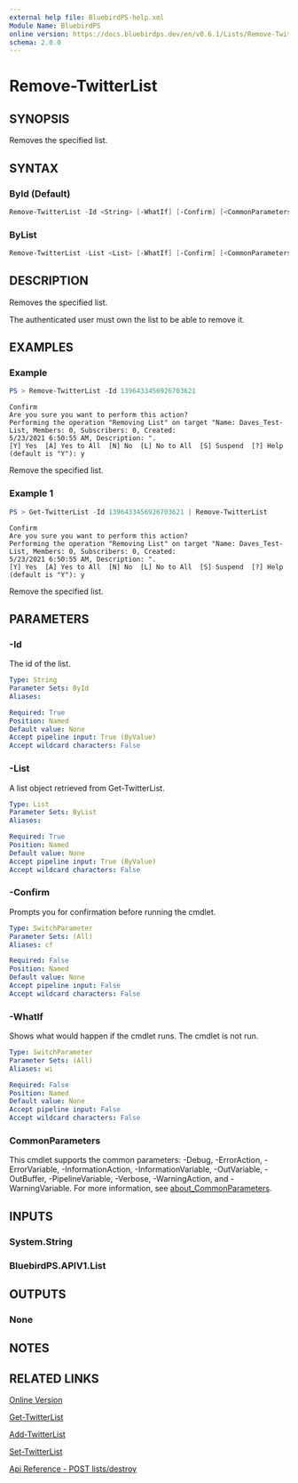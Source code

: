```yaml
---
external help file: BluebirdPS-help.xml
Module Name: BluebirdPS
online version: https://docs.bluebirdps.dev/en/v0.6.1/Lists/Remove-TwitterList
schema: 2.0.0
---
```


# Remove-TwitterList

## SYNOPSIS

Removes the specified list.

## SYNTAX

### ById (Default)

```powershell
Remove-TwitterList -Id <String> [-WhatIf] [-Confirm] [<CommonParameters>]
```

### ByList

```powershell
Remove-TwitterList -List <List> [-WhatIf] [-Confirm] [<CommonParameters>]
```

## DESCRIPTION

Removes the specified list.

The authenticated user must own the list to be able to remove it.

## EXAMPLES

### Example

```powershell
PS > Remove-TwitterList -Id 1396433456926703621
```

```text
Confirm
Are you sure you want to perform this action?
Performing the operation "Removing List" on target "Name: Daves_Test-List, Members: 0, Subscribers: 0, Created:
5/23/2021 6:50:55 AM, Description: ".
[Y] Yes  [A] Yes to All  [N] No  [L] No to All  [S] Suspend  [?] Help (default is "Y"): y
```

Remove the specified list.

### Example 1

```powershell
PS > Get-TwitterList -Id 1396433456926703621 | Remove-TwitterList
```

```text
Confirm
Are you sure you want to perform this action?
Performing the operation "Removing List" on target "Name: Daves_Test-List, Members: 0, Subscribers: 0, Created:
5/23/2021 6:50:55 AM, Description: ".
[Y] Yes  [A] Yes to All  [N] No  [L] No to All  [S] Suspend  [?] Help (default is "Y"): y
```

Remove the specified list.

## PARAMETERS

### -Id

The id of the list.

```yaml
Type: String
Parameter Sets: ById
Aliases:

Required: True
Position: Named
Default value: None
Accept pipeline input: True (ByValue)
Accept wildcard characters: False
```

### -List

A list object retrieved from Get-TwitterList.

```yaml
Type: List
Parameter Sets: ByList
Aliases:

Required: True
Position: Named
Default value: None
Accept pipeline input: True (ByValue)
Accept wildcard characters: False
```

### -Confirm

Prompts you for confirmation before running the cmdlet.

```yaml
Type: SwitchParameter
Parameter Sets: (All)
Aliases: cf

Required: False
Position: Named
Default value: None
Accept pipeline input: False
Accept wildcard characters: False
```

### -WhatIf

Shows what would happen if the cmdlet runs.
The cmdlet is not run.

```yaml
Type: SwitchParameter
Parameter Sets: (All)
Aliases: wi

Required: False
Position: Named
Default value: None
Accept pipeline input: False
Accept wildcard characters: False
```

### CommonParameters

This cmdlet supports the common parameters: -Debug, -ErrorAction, -ErrorVariable, -InformationAction, -InformationVariable, -OutVariable, -OutBuffer, -PipelineVariable, -Verbose, -WarningAction, and -WarningVariable. For more information, see [about_CommonParameters](http://go.microsoft.com/fwlink/?LinkID=113216).

## INPUTS

### System.String

### BluebirdPS.APIV1.List

## OUTPUTS

### None

## NOTES

## RELATED LINKS

[Online Version](https://docs.bluebirdps.dev/en/v0.6.1/Lists/Remove-TwitterList)

[Get-TwitterList](https://docs.bluebirdps.dev/en/v0.6.1/Lists/Get-TwitterList)

[Add-TwitterList](https://docs.bluebirdps.dev/en/v0.6.1/Lists/Add-TwitterList)

[Set-TwitterList](https://docs.bluebirdps.dev/en/v0.6.1/Lists/Set-TwitterList)

[Api Reference - POST lists/destroy](https://developer.twitter.com/en/docs/twitter-api/v1/accounts-and-users/create-manage-lists/api-reference/post-lists-destroy)
